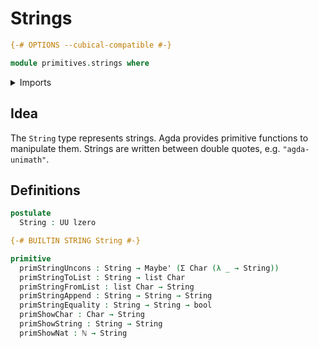 # Strings

```agda
{-# OPTIONS --cubical-compatible #-}

module primitives.strings where
```

<details><summary>Imports</summary>

```agda
open import elementary-number-theory.natural-numbers

open import foundation.booleans
open import foundation.dependent-pair-types
open import foundation.maybe
open import foundation.universe-levels

open import lists.lists

open import primitives.characters
```

</details>

## Idea

The `String` type represents strings. Agda provides primitive functions to
manipulate them. Strings are written between double quotes, e.g.
`"agda-unimath"`.

## Definitions

```agda
postulate
  String : UU lzero

{-# BUILTIN STRING String #-}

primitive
  primStringUncons : String → Maybe' (Σ Char (λ _ → String))
  primStringToList : String → list Char
  primStringFromList : list Char → String
  primStringAppend : String → String → String
  primStringEquality : String → String → bool
  primShowChar : Char → String
  primShowString : String → String
  primShowNat : ℕ → String
```
